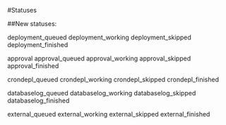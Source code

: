 #Statuses

##New statuses:

deployment_queued
deployment_working
deployment_skipped
deployment_finished

approval
approval_queued
approval_working
approval_skipped
approval_finished

crondepl_queued
crondepl_working
crondepl_skipped
crondepl_finished

databaselog_queued
databaselog_working
databaselog_skipped
databaselog_finished

external_queued
external_working
external_skipped
external_finished
